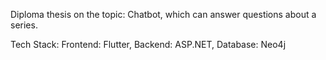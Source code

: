 Diploma thesis on the topic: Chatbot, which can answer questions about a series.

Tech Stack: Frontend: Flutter, Backend: ASP.NET, Database: Neo4j

